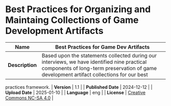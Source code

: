 # Best Practices for Organizing and Maintaing Collections of Game Development Artifacts

| **Name**           | Best Practices for Game Dev Artifacts                                                                                                                                                                  |
|--------------------|-----------------------------------------------------------------------------------------------------------------------------------------------------------------------------------------------------|
| **Description**    | Based upon the statements collected during our interviews, we have identified nine practical components of long-term preservation of game development artifact collections for our best
practices framework.
| **Version**        | 1.1                                                                                                                                                                                             |
| **Published Date** | 2024-12-12                                                                                                                                                                                          |
| **Upload Date** | 2025-01-10                                                                                                                                                                                          |
| **Language**       | eng                                                                                                                                                                                                 |
| **License**        | [Creative Commons NC-SA 4.0](https://creativecommons.org/licenses/by-nc-sa/4.0/)  |
